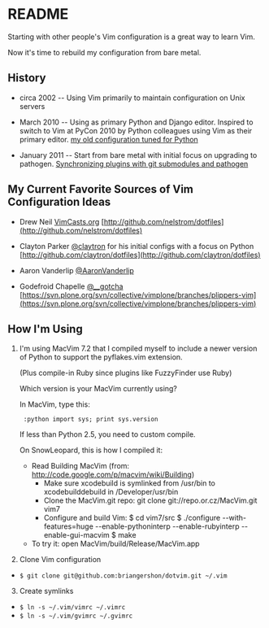 README
======
Starting with other people's Vim configuration is a great way to learn Vim.

Now it's time to rebuild my configuration from bare metal.

History
-------
* circa 2002 -- Using Vim primarily to maintain configuration on Unix servers

* March 2010 -- Using as primary Python and Django editor. Inspired to switch to Vim at PyCon 2010 by Python colleagues using Vim as their primary editor. [my old configuration tuned for Python](http://github.com/briangershon/dotfiles) 

* January 2011 -- Start from bare metal with initial focus on upgrading to pathogen. [Synchronizing plugins with git submodules and pathogen](http://vimcasts.org/episodes/synchronizing-plugins-with-git-submodules-and-pathogen/)

My Current Favorite Sources of Vim Configuration Ideas
------------------------------------------------------
* Drew Neil [VimCasts.org](http://www.vimcasts.org/) [http://github.com/nelstrom/dotfiles](http://github.com/nelstrom/dotfiles)

* Clayton Parker [@claytron](http://www.twitter.com/claytron) for his initial configs with a focus on Python [http://github.com/claytron/dotfiles](http://github.com/claytron/dotfiles)

* Aaron Vanderlip [@AaronVanderlip](http://www.twitter.com/AaronVanderlip)

* Godefroid Chapelle [@__gotcha](http://www.twitter.com/__gotcha) [https://svn.plone.org/svn/collective/vimplone/branches/plippers-vim](https://svn.plone.org/svn/collective/vimplone/branches/plippers-vim)

How I'm Using
-------------
1. I'm using MacVim 7.2 that I compiled myself to include a newer version
   of Python to support the pyflakes.vim extension.

   (Plus compile-in Ruby since plugins like FuzzyFinder use Ruby)

   Which version is your MacVim currently using?

   In MacVim, type this:

        :python import sys; print sys.version

   If less than Python 2.5, you need to custom compile.

   On SnowLeopard, this is how I compiled it:

    * Read Building MacVim (from: http://code.google.com/p/macvim/wiki/Building)
        * Make sure xcodebuild is symlinked from /usr/bin to xcodebuilddebuild in /Developer/usr/bin
        * Clone the MacVim.git repo: git clone git://repo.or.cz/MacVim.git vim7
        * Configure and build Vim:
        $ cd vim7/src
        $ ./configure --with-features=huge --enable-pythoninterp --enable-rubyinterp --enable-gui-macvim
        $ make
    * To try it: open MacVim/build/Release/MacVim.app

2. Clone Vim configuration
  * `$ git clone git@github.com:briangershon/dotvim.git ~/.vim`

3. Create symlinks
  * `$ ln -s ~/.vim/vimrc ~/.vimrc`
  * `$ ln -s ~/.vim/gvimrc ~/.gvimrc`
